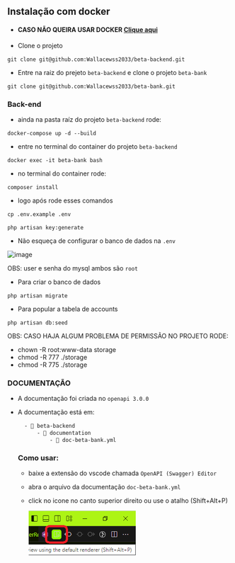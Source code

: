 ## Instalação com docker 

 - #### CASO NÃO QUEIRA USAR DOCKER [Clique aqui](https://github.com/Wallacewss2033/beta-bank)

- Clone o projeto
```
git clone git@github.com:Wallacewss2033/beta-backend.git
```
- Entre na raiz do prejeto ```beta-backend``` e clone o projeto ```beta-bank```
```
git clone git@github.com:Wallacewss2033/beta-bank.git
```

### Back-end
- ainda na pasta raíz do projeto ```beta-backend``` rode:
```
docker-compose up -d --build
```
- entre no terminal do container do projeto ```beta-backend``` 
 ```
 docker exec -it beta-bank bash
 ```
- no terminal do container rode:

```
composer install
```
- logo após rode esses comandos
```
cp .env.example .env
```
```
php artisan key:generate
```

- Não esqueça de configurar o banco de dados na ``` .env ```
  
![image](https://github.com/Wallacewss2033/fullstack-challenge-20231205/assets/39920409/ec726dce-7762-4c68-b66c-668698afad41)

OBS: user e senha do mysql ambos são ```root```

- Para criar o banco de dados
```
php artisan migrate
```

- Para popular a tabela de accounts
```
php artisan db:seed
```

OBS: CASO HAJA ALGUM PROBLEMA DE PERMISSÃO NO PROJETO RODE:

- chown -R root:www-data storage
- chmod -R 777 ./storage
- chmod -R 775 ./storage

### DOCUMENTAÇÃO

- A documentação foi criada no ```openapi 3.0.0```
- A documentação está em:

        - 📁 beta-backend
            - 📁 documentation
                - 📄 doc-beta-bank.yml


    ### Como usar:
    - baixe a extensão do vscode chamada 
        ```OpenAPI (Swagger) Editor```
    - abra o arquivo da documentação ```doc-beta-bank.yml```
    - click no icone no canto superior direito ou use o atalho (Shift+Alt+P)

        ![Alt text](image.png)
    
